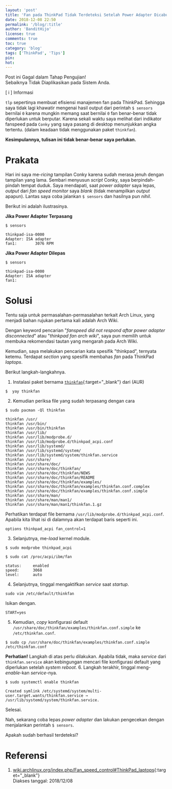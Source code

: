 ```yaml
---
layout: 'post'
title: 'Fan pada ThinkPad Tidak Terdeteksi Setelah Power Adapter Dicabut'
date: 2018-12-08 22:50
permalink: '/blog/:title'
author: 'BanditHijo'
license: true
comments: true
toc: true
category: 'blog'
tags: ['ThinkPad', 'Tips']
pin:
hot:
---
```


<!-- BANNER OF THE POST -->
<!-- <img class="post&#45;body&#45;img" src="{{ site.lazyload.logo_blank_banner }}" data-echo="" alt="banner"> -->

<!-- OUTDATED POST -->
<p class="notif-post">Post ini Gagal dalam Tahap Pengujian!<br>
Sebaiknya Tidak Diaplikasikan pada Sistem Anda.
</p>

<!-- INFORMATION -->
<div class="blockquote-blue">
<div class="blockquote-blue-title">[ i ] Informasi</div>
<p><code>tlp</code> sepertinya membuat efisiensi manajemen fan pada ThinkPad. Sehingga saya tidak lagi khawatir mengenai hasil output dari perintah <code>$ sensors</code> bernilai <code>0</code> karena mungkin memang saat bernilai <code>0</code> fan benar-benar tidak diperlukan untuk berputar. Karena sekali waktu saya melihat dari indikator fanspeed pada <code>Conky</code> yang saya pasang di desktop menunjukkan angka tertentu. (dalam keadaan tidak menggunakan paket <code>thinkfan</code>).</p>
<p><strong>Kesimpulannya, tulisan ini tidak benar-benar saya perlukan.</strong></p>
</div>

# Prakata

Hari ini saya me-*ricing* tampilan Conky karena sudah merasa jenuh dengan tampilan yang lama. Sembari menyusun _script_ Conky, saya berpindah-pindah tempat duduk. Saya mendapati, saat _power adapter_ saya lepas, _output_ dari _fan speed monitor_ saya _blank_ (tidak menampilkan _output_ apapun). Lantas saya coba jalankan `$ sensors` dan hasilnya pun _nihil_.

Berikut ini adalah ilustrasinya.

**Jika Power Adapter Terpasang**

```
$ sensors
```
```
thinkpad-isa-0000
Adapter: ISA adapter
fan1:        3076 RPM
```

**Jika Power Adapter Dilepas**
```
$ sensors
```
```
thinkpad-isa-0000
Adapter: ISA adapter
fan1:
```

# Solusi

Tentu saja untuk permasalahan-permasalahan terkait Arch Linux, yang menjadi bahan rujukan pertama kali adalah Arch Wiki.

Dengan keyword pencarian "_fanspeed did not respond aftar power adapter disconnected_" atau "_thinkpad fan arch wiki_", saya pun memilih untuk membuka rekomendasi tautan yang mengarah pada Arch Wiki.

Kemudian, saya melakukan pencarian kata spesifik "thinkpad", ternyata ketemu. Terdapat _section_ yang spesifik membahas _fan_ pada ThinkPad _laptops_.

Berikut langkah-langkahnya.

1. Instalasi paket bernama [`thinkfan`](https://aur.archlinux.org/packages/thinkfan/){:target="_blank"} dari (AUR)
```
$  yay thinkfan
```
2. Kemudian periksa file yang sudah terpasang dengan cara
```
$ sudo pacman -Ql thinkfan
```
```
thinkfan /usr/
thinkfan /usr/bin/
thinkfan /usr/bin/thinkfan
thinkfan /usr/lib/
thinkfan /usr/lib/modprobe.d/
thinkfan /usr/lib/modprobe.d/thinkpad_acpi.conf
thinkfan /usr/lib/systemd/
thinkfan /usr/lib/systemd/system/
thinkfan /usr/lib/systemd/system/thinkfan.service
thinkfan /usr/share/
thinkfan /usr/share/doc/
thinkfan /usr/share/doc/thinkfan/
thinkfan /usr/share/doc/thinkfan/NEWS
thinkfan /usr/share/doc/thinkfan/README
thinkfan /usr/share/doc/thinkfan/examples/
thinkfan /usr/share/doc/thinkfan/examples/thinkfan.conf.complex
thinkfan /usr/share/doc/thinkfan/examples/thinkfan.conf.simple
thinkfan /usr/share/man/
thinkfan /usr/share/man/man1/
thinkfan /usr/share/man/man1/thinkfan.1.gz
```
Perhatikan terdapat file bernama `/usr/lib/modprobe.d/thinkpad_acpi.conf`.
Apabila kita lihat isi di dalamnya akan terdapat baris seperti ini.
```
options thinkpad_acpi fan_control=1
```
3. Selanjutnya, me-*load* kernel module.
```
$ sudo modprobe thinkpad_acpi
```
```
$ sudo cat /proc/acpi/ibm/fan
```
```
status:		enabled
speed:		3068
level:		auto
```
4. Selanjutnya, tinggal mengaktifkan _service_ saat _startup_.
```
sudo vim /etc/default/thinkfan
```
Isikan dengan.
```
START=yes
```
5. Kemudian, _copy_ konfigurasi default `/usr/share/doc/thinkfan/examples/thinkfan.conf.simple` ke `/etc/thinkfan.conf`.
```
$ sudo cp /usr/share/doc/thinkfan/examples/thinkfan.conf.simple /etc/thinkfan.conf
```
**Perhatian!** Langkah di atas perlu dilakukan. Apabila tidak, maka _service_ dari `thinkfan.service` akan kebingungan mencari file konfigurasi default yang diperlukan setelah _system reboot_.
6. Langkah terakhir, tinggal meng-*enable*-kan *service*-nya.
```
$ sudo systemctl enable thinkfan
```
```
Created symlink /etc/systemd/system/multi-user.target.wants/thinkfan.service → /usr/lib/systemd/system/thinkfan.service.
```
Selesai.

Nah, sekarang coba lepas _power adapter_ dan lakukan pengecekan dengan menjalankan perintah `$ sensors`.

Apakah sudah berhasil terdeteksi?



# Referensi

1. [wiki.archlinux.org/index.php/Fan_speed_control#ThinkPad_laptops](https://wiki.archlinux.org/index.php/Fan_speed_control#ThinkPad_laptops){:target="_blank"}
<br>Diakses tanggal: 2018/12/08
